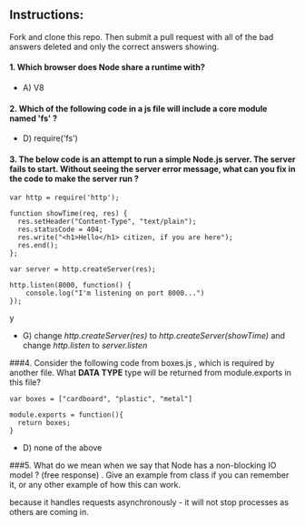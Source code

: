 ## Instructions:
Fork and clone this repo.  Then submit a pull request with all of the bad answers deleted and only the correct answers showing.

#### 1.  Which browser does Node share a runtime with?
* A) V8


#### 2.  Which of the following code in a js file will include a core module named 'fs' ?   

* D) require('fs')

#### 3.  The below code is an attempt to run a simple Node.js server. The server fails to start. Without seeing the server error message, what can you fix in the code to make the server run ?

```
var http = require('http');

function showTime(req, res) {
  res.setHeader("Content-Type", "text/plain");
  res.statusCode = 404;
  res.write("<h1>Hello</h1> citizen, if you are here");
  res.end();
};

var server = http.createServer(res);

http.listen(8000, function() {
	console.log("I'm listening on port 8000...")
});

```
y
* G) change *http.createServer(res)* to  *http.createServer(showTime)* and change *http.listen* to *server.listen*


###4. Consider the following code from boxes.js , which is required by another file.  What **DATA TYPE** type will be returned from module.exports in this file?
```
var boxes = ["cardboard", "plastic", "metal"]

module.exports = function(){
  return boxes;
}

```


* D) none of the above


###5. What do we mean when we say that Node has a non-blocking IO model ?  (free response) . Give an example from class if you can remember it, or any other example of how this can work.

because it handles requests asynchronously - it will not stop processes as others are coming in. 
